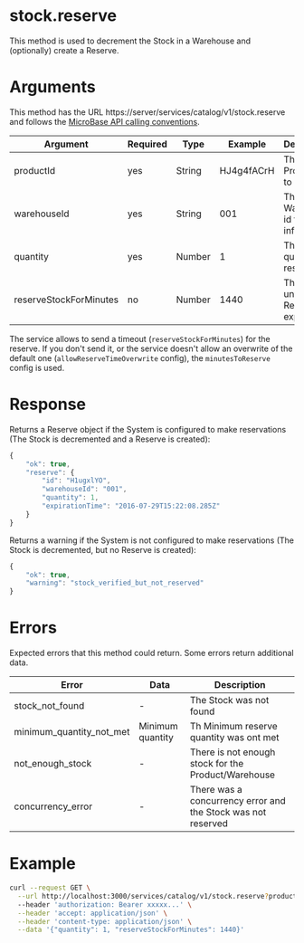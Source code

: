 # stock.reserve

This method is used to decrement the Stock in a Warehouse and 
(optionally) create a Reserve.

# Arguments

This method has the URL https://server/services/catalog/v1/stock.reserve and 
follows the [MicroBase API calling conventions](../calling-conventions.html).

Argument | Required | Type | Example | Description
---------|----------|------|---------|------------
productId              | yes | String  | HJ4g4fACrH      | The Product id to reserve.
warehouseId            | yes | String  | 001             | The Warehouse id to get info on.
quantity               | yes | Number  | 1               | The quantity to reserve.
reserveStockForMinutes | no  | Number  | 1440            | The time until the Reserve expires.

The service allows to send a timeout (`reserveStockForMinutes`) for the reserve. 
 If you don't send it, or the service doesn't allow an overwrite of the
 default one (`allowReserveTimeOverwrite` config), the `minutesToReserve`
 config is used.

# Response

Returns a Reserve object if the System is configured to make 
reservations (The Stock is decremented and a Reserve is created):

```javascript
{
    "ok": true,
    "reserve": {
        "id": "H1ugxlYO",
        "warehouseId": "001",
        "quantity": 1,
        "expirationTime": "2016-07-29T15:22:08.285Z"
    }
}
```

Returns a warning if the System is not configured to make reservations 
(The Stock is decremented, but no Reserve is created):

```javascript
{
    "ok": true,
    "warning": "stock_verified_but_not_reserved"
}
```

# Errors

Expected errors that this method could return. Some errors return additional data.

Error | Data | Description
------|------|------------
stock_not_found | - | The Stock was not found
minimum_quantity_not_met | Minimum quantity | Th Minimum reserve quantity was ont met 
not_enough_stock | - | There is not enough stock for the Product/Warehouse
concurrency_error | - | There was a concurrency error and the Stock was not reserved 

# Example

```bash
curl --request GET \
  --url http://localhost:3000/services/catalog/v1/stock.reserve?productId=HJ4g4fACrH&warehouseId=001 \
  --header 'authorization: Bearer xxxxx...' \
  --header 'accept: application/json' \
  --header 'content-type: application/json' \
  --data '{"quantity": 1, "reserveStockForMinutes": 1440}'
```